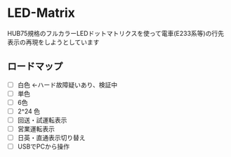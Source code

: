 # LED-Matrix

HUB75規格のフルカラーLEDドットマトリクスを使って電車(E233系等)の行先表示の再現をしようとしています

## ロードマップ
- [ ] 白色 ←ハード故障疑いあり、検証中
- [ ] 単色
- [ ] 6色
- [ ] 2^24 色
- [ ] 回送・試運転表示
- [ ] 営業運転表示
- [ ] 日英・直通表示切り替え
- [ ] USBでPCから操作